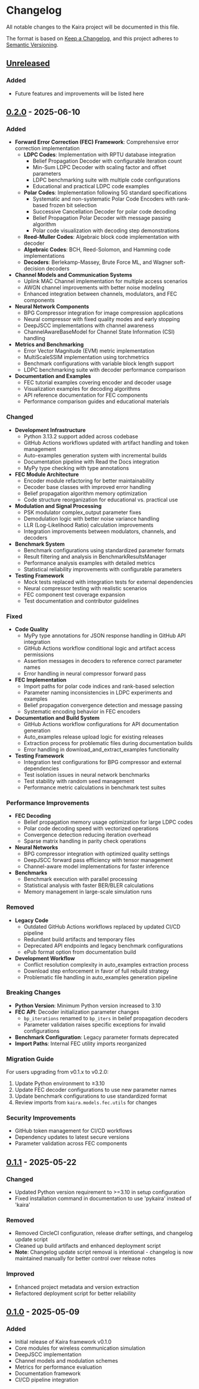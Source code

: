# Changelog

All notable changes to the Kaira project will be documented in this file.

The format is based on [Keep a Changelog](https://keepachangelog.com/en/1.0.0/),
and this project adheres to [Semantic Versioning](https://semver.org/spec/v2.0.0.html).

## [Unreleased]

### Added

- Future features and improvements will be listed here

## [0.2.0] - 2025-06-10

### Added

- **Forward Error Correction (FEC) Framework**: Comprehensive error correction implementation
  - **LDPC Codes**: Implementation with RPTU database integration
    - Belief Propagation Decoder with configurable iteration count
    - Min-Sum LDPC Decoder with scaling factor and offset parameters
    - LDPC benchmarking suite with multiple code configurations
    - Educational and practical LDPC code examples
  - **Polar Codes**: Implementation following 5G standard specifications
    - Systematic and non-systematic Polar Code Encoders with rank-based frozen bit selection
    - Successive Cancellation Decoder for polar code decoding
    - Belief Propagation Polar Decoder with message passing algorithm
    - Polar code visualization with decoding step demonstrations
  - **Reed-Muller Codes**: Algebraic block code implementation with decoder
  - **Algebraic Codes**: BCH, Reed-Solomon, and Hamming code implementations
  - **Decoders**: Berlekamp-Massey, Brute Force ML, and Wagner soft-decision decoders
- **Channel Models and Communication Systems**
  - Uplink MAC Channel implementation for multiple access scenarios
  - AWGN channel improvements with better noise modeling
  - Enhanced integration between channels, modulators, and FEC components
- **Neural Network Components**
  - BPG Compressor integration for image compression applications
  - Neural compressor with fixed quality modes and early stopping
  - DeepJSCC implementations with channel awareness
  - ChannelAwareBaseModel for Channel State Information (CSI) handling
- **Metrics and Benchmarking**
  - Error Vector Magnitude (EVM) metric implementation
  - MultiScaleSSIM implementation using torchmetrics
  - Benchmark configurations with variable block length support
  - LDPC benchmarking suite with decoder performance comparison
- **Documentation and Examples**
  - FEC tutorial examples covering encoder and decoder usage
  - Visualization examples for decoding algorithms
  - API reference documentation for FEC components
  - Performance comparison guides and educational materials

### Changed

- **Development Infrastructure**
  - Python 3.13.2 support added across codebase
  - GitHub Actions workflows updated with artifact handling and token management
  - Auto-examples generation system with incremental builds
  - Documentation pipeline with Read the Docs integration
  - MyPy type checking with type annotations
- **FEC Module Architecture**
  - Encoder module refactoring for better maintainability
  - Decoder base classes with improved error handling
  - Belief propagation algorithm memory optimization
  - Code structure reorganization for educational vs. practical use
- **Modulation and Signal Processing**
  - PSK modulator complex_output parameter fixes
  - Demodulation logic with better noise variance handling
  - LLR (Log-Likelihood Ratio) calculation improvements
  - Integration improvements between modulators, channels, and decoders
- **Benchmark System**
  - Benchmark configurations using standardized parameter formats
  - Result filtering and analysis in BenchmarkResultsManager
  - Performance analysis examples with detailed metrics
  - Statistical reliability improvements with configurable parameters
- **Testing Framework**
  - Mock tests replaced with integration tests for external dependencies
  - Neural compressor testing with realistic scenarios
  - FEC component test coverage expansion
  - Test documentation and contributor guidelines

### Fixed

- **Code Quality**
  - MyPy type annotations for JSON response handling in GitHub API integration
  - GitHub Actions workflow conditional logic and artifact access permissions
  - Assertion messages in decoders to reference correct parameter names
  - Error handling in neural compressor forward pass
- **FEC Implementation**
  - Import paths for polar code indices and rank-based selection
  - Parameter naming inconsistencies in LDPC experiments and examples
  - Belief propagation convergence detection and message passing
  - Systematic encoding behavior in FEC encoders
- **Documentation and Build System**
  - GitHub Actions workflow configurations for API documentation generation
  - Auto_examples release upload logic for existing releases
  - Extraction process for problematic files during documentation builds
  - Error handling in download_and_extract_examples functionality
- **Testing Framework**
  - Integration test configurations for BPG compressor and external dependencies
  - Test isolation issues in neural network benchmarks
  - Test stability with random seed management
  - Performance metric calculations in benchmark test suites

### Performance Improvements

- **FEC Decoding**
  - Belief propagation memory usage optimization for large LDPC codes
  - Polar code decoding speed with vectorized operations
  - Convergence detection reducing iteration overhead
  - Sparse matrix handling in parity check operations
- **Neural Networks**
  - BPG compressor integration with optimized quality settings
  - DeepJSCC forward pass efficiency with tensor management
  - Channel-aware model implementations for faster inference
- **Benchmarks**
  - Benchmark execution with parallel processing
  - Statistical analysis with faster BER/BLER calculations
  - Memory management in large-scale simulation runs

### Removed

- **Legacy Code**
  - Outdated GitHub Actions workflows replaced by updated CI/CD pipeline
  - Redundant build artifacts and temporary files
  - Deprecated API endpoints and legacy benchmark configurations
  - ePub format option from documentation build
- **Development Workflow**
  - Conflict resolution complexity in auto_examples extraction process
  - Download step enforcement in favor of full rebuild strategy
  - Problematic file handling in auto_examples generation pipeline

### Breaking Changes

- **Python Version**: Minimum Python version increased to 3.10
- **FEC API**: Decoder initialization parameter changes
  - `bp_iterations` renamed to `bp_iters` in belief propagation decoders
  - Parameter validation raises specific exceptions for invalid configurations
- **Benchmark Configuration**: Legacy parameter formats deprecated
- **Import Paths**: Internal FEC utility imports reorganized

### Migration Guide

For users upgrading from v0.1.x to v0.2.0:

1. Update Python environment to ≥3.10
2. Update FEC decoder configurations to use new parameter names
3. Update benchmark configurations to use standardized format
4. Review imports from `kaira.models.fec.utils` for changes

### Security Improvements

- GitHub token management for CI/CD workflows
- Dependency updates to latest secure versions
- Parameter validation across FEC components

## [0.1.1] - 2025-05-22

### Changed

- Updated Python version requirement to >=3.10 in setup configuration
- Fixed installation command in documentation to use 'pykaira' instead of 'kaira'

### Removed

- Removed CircleCI configuration, release drafter settings, and changelog update script
- Cleaned up build artifacts and enhanced deployment script
- **Note**: Changelog update script removal is intentional - changelog is now maintained manually for better control over release notes

### Improved

- Enhanced project metadata and version extraction
- Refactored deployment script for better reliability

## [0.1.0] - 2025-05-09

### Added

- Initial release of Kaira framework v0.1.0
- Core modules for wireless communication simulation
- DeepJSCC implementation
- Channel models and modulation schemes
- Metrics for performance evaluation
- Documentation framework
- CI/CD pipeline integration

[0.1.0]: https://github.com/ipc-lab/kaira/releases/tag/v0.1.0
[0.1.1]: https://github.com/ipc-lab/kaira/releases/tag/v0.1.1
[0.2.0]: https://github.com/ipc-lab/kaira/releases/tag/v0.2.0
[unreleased]: https://github.com/ipc-lab/kaira/compare/v0.2.0...HEAD
